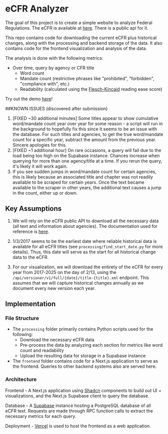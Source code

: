 
# eCFR Analyzer

The goal of this project is to create a simple website to analyze Federal Regulations. The eCFR is available at [here](https://www.ecfr.gov/). There is a public api for it.

This repo contains code for downloading the current eCFR plus historical changes, along with the processing and backend storage of the data. It also contains code for the frontend visualization and analysis of the data.

The analysis is done with the following metrics:

- Over time, query by agency or CFR title
	- Word count
	- Mandate count (restrictive phrases like "prohibited", "forbidden", "compliance with", etc.)
	- Readability (calculated using the [Flesch-Kincaid](https://en.wikipedia.org/wiki/Flesch%E2%80%93Kincaid_readability_tests) reading ease score)

Try out the demo [here](https://ecfr-analyzer-one.vercel.app/)!

##KNOWN ISSUES (discovered after submission)
1. [FIXED ~30 additional minutes] Some titles appear to show cumulative word/mandate count year over year for some reason - a script will run in the background to hopefully fix this since it seems to be an issue with the database. For such titles and agencies, to get the true word/mandate count for a specific year, subtract the amount from the previous year. Sincere apologies for this.
2. [FIXED ~1 additional hour] On rare occasions, a query will fail due to the load being too high on the Supabase instance. Chances increase when querying for more than one agency/title at a time. If you rerun the query, it's likely it will work again.
3. If you see sudden jumps in word/mandate count for certain agencies, this is likely because an associated title and chapter was not readily available to be scraped for certain years. Once the text became available to the scraper in other years, the additional text causes a jump in the count, either up or down.

## Key Assumptions

1. We will rely on the eCFR public API to download all the necessary data (all text and information about agencies). The documentation used for reference is [here](https://www.ecfr.gov/developers/documentation/api/v1#/).

2. 1/3/2017 seems to be the earliest date where reliable historical data is available for all eCFR titles (see `processing/find_start_date.py` for more details). Thus, this date will serve as the start for all historical change data to the eCFR.

3. For our visualization, we will download the entirety of the eCFR for every year from 2017-2025 on the day of 2/13, using the `/api/versioner/v1/full/{date}/title-{title}.xml` endpoint. This assumes that we will capture historical changes annually as we document every new version each year.

## Implementation

### File Structure

- The `processing` folder primarily contains Python scripts used for the following:
	- Download the necessary eCFR data
	- Pre-process the data by analyzing each section for metrics like word count and readability
	- Upload the resulting data for storage in a Supabase instance
- The `frontend` folder contains code for a Next.js application to serve as the frontend. Queries to other backend systems also are served here.

### Architecture

Frontend - 
A Next.js application using [Shadcn](https://ui.shadcn.com/) components to build out UI + visualizations, and the Next.js Supabase client to query the database. 

Database - 
A [Supabase](https://supabase.com/) instance hosting a PostgreSQL database of all eCFR text. Requests are made through RPC function calls to extract the necessary metrics for each query.

Deployment -
[Vercel](https://vercel.com/) is used to host the frontend as a web application.
